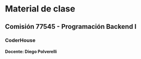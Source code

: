 # Material de clase
## Comisión 77545 - Programación Backend I
### CoderHouse

#### Docente: Diego Polverelli